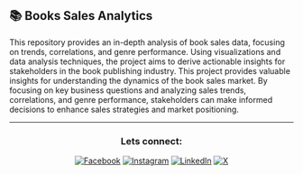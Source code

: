 ## 📚 Books Sales Analytics

This repository provides an in-depth analysis of book sales data, focusing on trends, correlations, and genre performance. Using visualizations and data analysis techniques, the project aims to derive actionable insights for stakeholders in the book publishing industry. This project provides valuable insights for understanding the dynamics of the book sales market. By focusing on key business questions and analyzing sales trends, correlations, and genre performance, stakeholders can make informed decisions to enhance sales strategies and market positioning.

<div align="center">

---

###  Lets connect:

[![Facebook](https://img.shields.io/badge/Facebook-%231877F2.svg?logo=Facebook&logoColor=white)](https://www.facebook.com/wildan.mujjahidrobbani) 
[![Instagram](https://img.shields.io/badge/Instagram-%23E4405F.svg?logo=Instagram&logoColor=white)](https://www.instagram.com/_wildanmjjhd/) 
[![LinkedIn](https://img.shields.io/badge/LinkedIn-%230077B5.svg?logo=linkedin&logoColor=white)](https://www.linkedin.com/in/wildanmujjahid) 
[![X](https://img.shields.io/badge/X-black.svg?logo=X&logoColor=white)](https://x.com/Wildanmjjhd)

</div>
